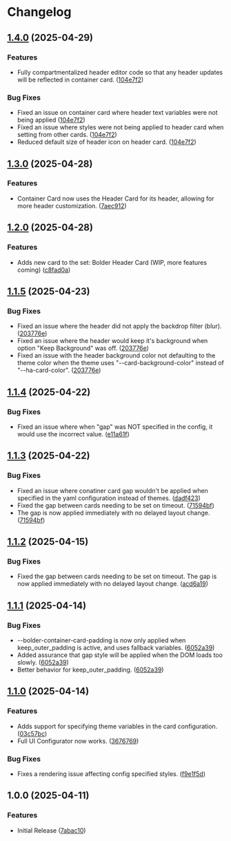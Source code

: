 # Changelog

## [1.4.0](https://github.com/clarinetJWD/bolder-utility-cards/compare/v1.3.0...v1.4.0) (2025-04-29)


### Features

* Fully compartmentalized header editor code so that any header updates will be reflected in container card. ([104e7f2](https://github.com/clarinetJWD/bolder-utility-cards/commit/104e7f276c55dee708a0f73f9f457f539caa778a))


### Bug Fixes

* Fixed an issue on container card where header text variables were not being applied ([104e7f2](https://github.com/clarinetJWD/bolder-utility-cards/commit/104e7f276c55dee708a0f73f9f457f539caa778a))
* Fixed an issue where styles were not being applied to header card when setting from other cards. ([104e7f2](https://github.com/clarinetJWD/bolder-utility-cards/commit/104e7f276c55dee708a0f73f9f457f539caa778a))
* Reduced default size of header icon on header card. ([104e7f2](https://github.com/clarinetJWD/bolder-utility-cards/commit/104e7f276c55dee708a0f73f9f457f539caa778a))

## [1.3.0](https://github.com/clarinetJWD/bolder-utility-cards/compare/v1.2.0...v1.3.0) (2025-04-28)


### Features

* Container Card now uses the Header Card for its header, allowing for more header customization. ([7aec912](https://github.com/clarinetJWD/bolder-utility-cards/commit/7aec912183a60dc7d83a7ea792cdf103057d95ff))

## [1.2.0](https://github.com/clarinetJWD/bolder-utility-cards/compare/v1.1.5...v1.2.0) (2025-04-28)


### Features

* Adds new card to the set: Bolder Header Card (WIP, more features coming) ([c8fad0a](https://github.com/clarinetJWD/bolder-utility-cards/commit/c8fad0aed736bbf274e1032d509528ff41111876))

## [1.1.5](https://github.com/clarinetJWD/bolder-container-card/compare/v1.1.4...v1.1.5) (2025-04-23)


### Bug Fixes

* Fixed an issue where the header did not apply the backdrop filter (blur). ([203776e](https://github.com/clarinetJWD/bolder-container-card/commit/203776e7bd6d62d35fb2a08cf7c19fdef9b1c528))
* Fixed an issue where the header would keep it's background when option "Keep Background" was off. ([203776e](https://github.com/clarinetJWD/bolder-container-card/commit/203776e7bd6d62d35fb2a08cf7c19fdef9b1c528))
* Fixed an issue with the header background color not defaulting to the theme color when the theme uses "--card-background-color" instead of "--ha-card-color". ([203776e](https://github.com/clarinetJWD/bolder-container-card/commit/203776e7bd6d62d35fb2a08cf7c19fdef9b1c528))

## [1.1.4](https://github.com/clarinetJWD/bolder-container-card/compare/v1.1.3...v1.1.4) (2025-04-22)


### Bug Fixes

* Fixed an issue where when "gap" was NOT specified in the config, it would use the incorrect value. ([e11a61f](https://github.com/clarinetJWD/bolder-container-card/commit/e11a61f1edefc72a2e83a2ab7b6942ad541c21f6))

## [1.1.3](https://github.com/clarinetJWD/bolder-container-card/compare/v1.1.2...v1.1.3) (2025-04-22)


### Bug Fixes

* Fixed an issue where conatiner card gap wouldn't be applied when specified in the yaml configuration instead of themes. ([dadf423](https://github.com/clarinetJWD/bolder-container-card/commit/dadf423bc2bd3993238748bc91129ec2fb618561))
* Fixed the gap between cards needing to be set on timeout. ([71594bf](https://github.com/clarinetJWD/bolder-container-card/commit/71594bfd0c19abb6481e38a83ae6d05cd7eb2df1))
* The gap is now applied immediately with no delayed layout change. ([71594bf](https://github.com/clarinetJWD/bolder-container-card/commit/71594bfd0c19abb6481e38a83ae6d05cd7eb2df1))

## [1.1.2](https://github.com/clarinetJWD/bolder-container-card/compare/v1.1.1...v1.1.2) (2025-04-15)


### Bug Fixes

* Fixed the gap between cards needing to be set on timeout. The gap is now applied immediately with no delayed layout change. ([acd6a19](https://github.com/clarinetJWD/bolder-container-card/commit/acd6a19a1243ab5a5403ab71c63da3aa5994cd84))

## [1.1.1](https://github.com/clarinetJWD/bolder-container-card/compare/v1.1.0...v1.1.1) (2025-04-14)


### Bug Fixes

* --bolder-container-card-padding is now only applied when keep_outer_padding is active, and uses fallback variables. ([6052a39](https://github.com/clarinetJWD/bolder-container-card/commit/6052a39a467fad55594c3582f0b828ca04355c17))
* Added assurance that gap style will be applied when the DOM loads too slowly. ([6052a39](https://github.com/clarinetJWD/bolder-container-card/commit/6052a39a467fad55594c3582f0b828ca04355c17))
* Better behavior for keep_outer_padding. ([6052a39](https://github.com/clarinetJWD/bolder-container-card/commit/6052a39a467fad55594c3582f0b828ca04355c17))

## [1.1.0](https://github.com/clarinetJWD/bolder-container-card/compare/v1.0.0...v1.1.0) (2025-04-14)


### Features

* Adds support for specifying theme variables in the card configuration. ([03c57bc](https://github.com/clarinetJWD/bolder-container-card/commit/03c57bcd4d0e4ec2e542a09bef393a90573e64f0))
* Full UI Configurator now works. ([3676769](https://github.com/clarinetJWD/bolder-container-card/commit/3676769b7f2920da36bf0cce3f2cb3ffcda92568))


### Bug Fixes

* Fixes a rendering issue affecting config specified styles. ([f9e1f5d](https://github.com/clarinetJWD/bolder-container-card/commit/f9e1f5d1ea0c97f0ca7c5a05c4649b7b0e29abee))

## 1.0.0 (2025-04-11)


### Features

* Initial Release ([7abac10](https://github.com/clarinetJWD/bolder-container-card/commit/7abac107e16ab1f68c66dd84fcf4a87c0da64cbb))
